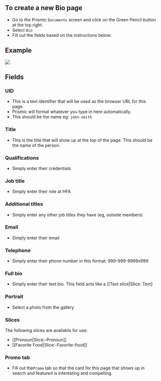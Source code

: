 ## To create a new Bio page
- Go to the Prismic `Documents` screen and click on the Green Pencil button at the top right.
- Select `Bio`
- Fill out the fields based on the instructions below:

## Example
![](https://drive.google.com/uc?id=1t7bW4ONyKerMlapPmcTz86pSweup5Z0g)

## Fields

### UID
- This is a text identifier that will be used as the browser URL for this page. 
- Prismic will format whatever you type in here automatically. 
- This should be the name eg: `john-smith`

### Title
- This is the title that will show up at the top of the page. This should be the name of the person.

### Qualifications
- Simply enter their credentials

### Job title
- Simply enter their role at HFA

### Additional titles
- Simply enter any other job titles they have (eg, outside members)

### Email
- Simply enter their email

### Telephone
- Simply enter their phone number in this format: 999-999-9999x999

### Full bio
- Simply enter their text bio. This field acts like a [[Text slice|Slice: Text]

### Portrait
- Select a photo from the gallery

### Slices
The following slices are available for use:
- [[Pronoun|Slice:-Pronoun]]
- [[Favorite Food|Slice:-Favorite-food]]

### Promo tab
- Fill out the`Promo` tab so that the card for this page that shows up in search and featured is interesting and compelling.